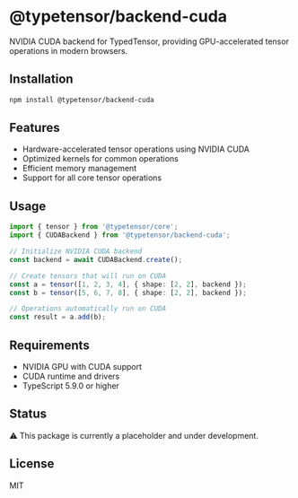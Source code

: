 # @typetensor/backend-cuda

NVIDIA CUDA backend for TypedTensor, providing GPU-accelerated tensor operations in modern browsers.

## Installation

```bash
npm install @typetensor/backend-cuda
```

## Features

- Hardware-accelerated tensor operations using NVIDIA CUDA
- Optimized kernels for common operations
- Efficient memory management
- Support for all core tensor operations

## Usage

```typescript
import { tensor } from '@typetensor/core';
import { CUDABackend } from '@typetensor/backend-cuda';

// Initialize NVIDIA CUDA backend
const backend = await CUDABackend.create();

// Create tensors that will run on CUDA
const a = tensor([1, 2, 3, 4], { shape: [2, 2], backend });
const b = tensor([5, 6, 7, 8], { shape: [2, 2], backend });

// Operations automatically run on CUDA
const result = a.add(b);
```

## Requirements

- NVIDIA GPU with CUDA support
- CUDA runtime and drivers
- TypeScript 5.9.0 or higher

## Status

⚠️ This package is currently a placeholder and under development.

## License

MIT